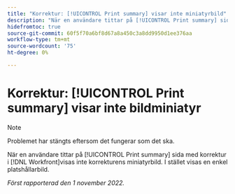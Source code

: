 ```yaml
---
title: "Korrektur: [!UICONTROL Print summary] visar inte miniatyrbild"
description: "När en användare tittar på [!UICONTROL Print summary] sida med korrektur i [!DNL Workfront]visas inte korrekturens miniatyrbild. Istället visas en enkel platshållarbild."
hidefromtoc: true
source-git-commit: 60f5f70a6bf8d67a8a450c3a8dd9950d1ee376aa
workflow-type: tm+mt
source-wordcount: '75'
ht-degree: 0%

---
```



# Korrektur: [!UICONTROL Print summary] visar inte bildminiatyr

<!--This is on both the WF and WFP TOCs-->

>[!NOTE]
>
>Problemet har stängts eftersom det fungerar som det ska.

När en användare tittar på [!UICONTROL Print summary] sida med korrektur i [!DNL Workfront]visas inte korrekturens miniatyrbild. I stället visas en enkel platshållarbild.

_Först rapporterad den 1 november 2022._

